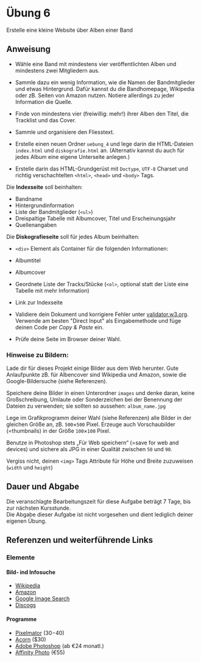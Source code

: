 # Übung 6

Erstelle eine kleine Website über Alben einer Band


## Anweisung

- Wähle eine Band mit mindestens vier veröffentlichten Alben und mindestens zwei Mitgliedern aus.

- Sammle dazu ein wenig Information, wie die Namen der Bandmitglieder und etwas Hintergrund. Dafür kannst du die Bandhomepage, Wikipedia oder zB. Seiten von Amazon nutzen. Notiere allerdings zu jeder Information die Quelle.

- Finde von mindestens vier (freiwillig: mehr!) ihrer Alben den Titel, die Tracklist und das Cover.

- Sammle und organisiere den Fliesstext.

- Erstelle einen neuen Ordner `uebung_4` und lege darin die HTML-Dateien `index.html` und `diskografie.html` an. (Alternativ kannst du auch für jedes Album eine eigene Unterseite anlegen.)

- Erstelle darin das HTML-Grundgerüst mit `Doctype`, `UTF-8` Charset und richtig verschachtelten `<html>`, `<head>` und `<body>` Tags.

Die **Indexseite** soll beinhalten:

- Bandname
- Hintergrundinformation
- Liste der Bandmitglieder (`<ul>`)
- Dreispaltige Tabelle mit Albumcover, Titel und Erscheinungsjahr
- Quellenangaben

Die **Diskografieseite** soll für jedes Album beinhalten:

- `<div>` Element als Container für die folgenden Informationen:
- Albumtitel
- Albumcover
- Geordnete Liste der Tracks/Stücke (`<ol>`, optional statt der Liste eine Tabelle mit mehr Information)
- Link zur Indexseite

- Validiere dein Dokument und korrigiere Fehler unter [validator.w3.org](http://validator.w3.org/). Verwende am besten "Direct Input" als Eingabemethode und füge deinen Code per *Copy & Paste* ein.

- Prüfe deine Seite im Browser deiner Wahl.


### Hinweise zu Bildern:

Lade dir für dieses Projekt einige Bilder aus dem Web herunter. Gute Anlaufpunkte zB. für Albencover sind Wikipedia und Amazon, sowie die Google-Bildersuche (siehe Referenzen).

Speichere deine Bilder in einen Unterordner `images` und denke daran, keine Großschreibung, Umlaute oder Sonderzeichen bei der Benennung der Dateien zu verwenden; sie sollten so aussehen: `album_name.jpg`

Lege im Grafikprogramm deiner Wahl (siehe Referenzen) alle Bilder in der gleichen Größe an, zB. `500`×`500` Pixel. Erzeuge auch Vorschaubilder (=thumbnails) in der Größe `100`×`100` Pixel.

Benutze in Photoshop stets „Für Web speichern“ (=save for web and devices) und sichere als JPG in einer Qualität zwischen `50` und `90`.

Vergiss nicht, deinen `<img>` Tags Attribute für Höhe und Breite zuzuweisen (`width` und `height`)


## Dauer und Abgabe

Die veranschlagte Bearbeitungszeit für diese Aufgabe beträgt 7 Tage, bis zur nächsten Kursstunde.  
Die Abgabe dieser Aufgabe ist nicht vorgesehen und dient lediglich deiner eigenen Übung.

## Referenzen und weiterführende Links

### Elemente

#### Bild- ind Infosuche

- [Wikipedia](https://www.wikipedia.org/)
- [Amazon](https://smile.amazon.de/)
- [Google Image Search](https://images.google.com/)
- [Discogs](https://www.discogs.com/)

#### Programme

- [Pixelmator](http://www.pixelmator.com/) ($30-$40)
- [Acorn](https://flyingmeat.com/acorn/) ($30)
- [Adobe Photoshop](https://www.adobe.com/de/products/photoshop.html) (ab €24 monatl.)
- [Affinity Photo](https://affinity.serif.com/de/photo/) (€55)
